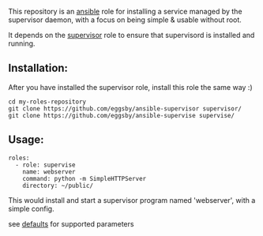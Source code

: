 This repository is an [ansible](http://ansibleworks.com) role for installing a service managed by the supervisor daemon, with a focus on being simple & usable without root.

It depends on the [supervisor](https://github.com/eggsby/ansible-supervisor) role to ensure that supervisord is installed and running.

## Installation:
After you have installed the supervisor role, install this role the same way :)

    cd my-roles-repository
    git clone https://github.com/eggsby/ansible-supervisor supervisor/
    git clone https://github.com/eggsby/ansible-supervise supervise/

## Usage:

    roles:
      - role: supervise
        name: webserver
        command: python -m SimpleHTTPServer
        directory: ~/public/

This would install and start a supervisor program named 'webserver', with a simple config.

see [defaults](https://github.com/eggsby/ansible-supervisor/blob/master/defaults/main.yaml) for supported parameters
